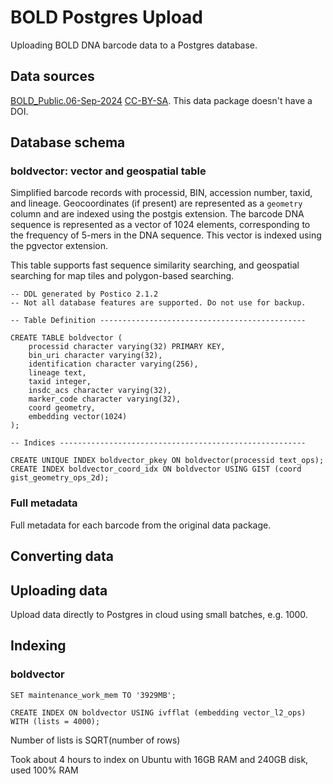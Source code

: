 # BOLD Postgres Upload

Uploading BOLD DNA barcode data to a Postgres database.

## Data sources

[BOLD_Public.06-Sep-2024](https://bench.boldsystems.org/index.php/datapackage?id=BOLD_Public.06-Sep-2024) [CC-BY-SA](https://creativecommons.org/licenses/by-sa/4.0/). This data package doesn't have a DOI.

## Database schema

### boldvector: vector and geospatial table

Simplified barcode records with processid, BIN, accession number, taxid, and lineage. Geocoordinates (if present) are represented as a `geometry` column and are indexed using the postgis extension. The barcode DNA sequence is represented as a vector of 1024 elements, corresponding to the frequency of 5-mers in the DNA sequence. This vector is indexed using the pgvector extension.

This table supports fast sequence similarity searching, and geospatial searching for map tiles and polygon-based searching.

```
-- DDL generated by Postico 2.1.2
-- Not all database features are supported. Do not use for backup.

-- Table Definition ----------------------------------------------

CREATE TABLE boldvector (
    processid character varying(32) PRIMARY KEY,
    bin_uri character varying(32),
    identification character varying(256),
    lineage text,
    taxid integer,
    insdc_acs character varying(32),
    marker_code character varying(32),
    coord geometry,
    embedding vector(1024)
);

-- Indices -------------------------------------------------------

CREATE UNIQUE INDEX boldvector_pkey ON boldvector(processid text_ops);
CREATE INDEX boldvector_coord_idx ON boldvector USING GIST (coord gist_geometry_ops_2d);
```

### Full metadata

Full metadata for each barcode from the original data package.

## Converting data


## Uploading data

Upload data directly to Postgres in cloud using small batches, e.g. 1000.

## Indexing

### boldvector

```
SET maintenance_work_mem TO '3929MB';

CREATE INDEX ON boldvector USING ivfflat (embedding vector_l2_ops) WITH (lists = 4000);
```

Number of lists is SQRT(number of rows)

Took about 4 hours to index on Ubuntu with 16GB RAM and 240GB disk, used 100% RAM
